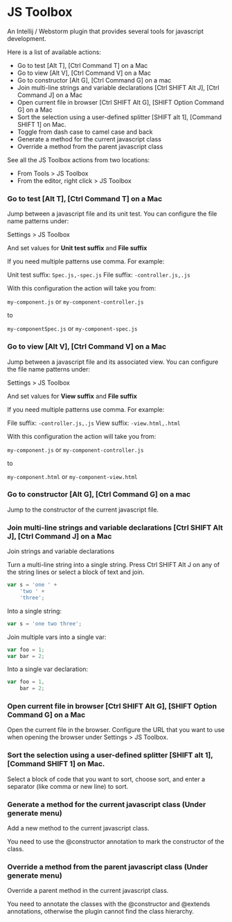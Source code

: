 JS Toolbox
==========

An Intellij / Webstorm plugin that provides several tools for javascript development.

Here is a list of available actions:

* Go to test [Alt T], [Ctrl Command T] on a Mac
* Go to view [Alt V], [Ctrl Command V] on a Mac
* Go to constructor [Alt G], [Ctrl Command G] on a mac
* Join multi-line strings and variable declarations [Ctrl SHIFT Alt J], [Ctrl Command J] on a Mac
* Open current file in browser [Ctrl SHIFT Alt G], [SHIFT Option Command G] on a Mac
* Sort the selection using a user-defined splitter [SHIFT alt 1], [Command SHIFT 1] on Mac.
* Toggle from dash case to camel case and back
* Generate a method for the current javascript class
* Override a method from the parent javascript class

See all the JS Toolbox actions from two locations:

* From Tools > JS Toolbox
* From the editor, right click > JS Toolbox

### Go to test [Alt T], [Ctrl Command T] on a Mac

Jump between a javascript file and its unit test. You can configure the
file name patterns under:

Settings > JS Toolbox

And set values for **Unit test suffix** and **File suffix**

If you need multiple patterns use comma. For example:

Unit test suffix: ``Spec.js,-spec.js``
File suffix: ``-controller.js,.js``

With this configuration the action will take you from:

``my-component.js`` or ``my-component-controller.js``

to

``my-componentSpec.js`` or ``my-component-spec.js``

### Go to view [Alt V], [Ctrl Command V] on a Mac

Jump between a javascript file and its associated view. You can configure the
file name patterns under:

Settings > JS Toolbox

And set values for **View suffix** and **File suffix**

If you need multiple patterns use comma. For example:

File suffix: ``-controller.js,.js``
View suffix: ``-view.html,.html``

With this configuration the action will take you from:

``my-component.js`` or ``my-component-controller.js``

to

``my-component.html`` or ``my-component-view.html``

### Go to constructor [Alt G], [Ctrl Command G] on a mac

Jump to the constructor of the current javascript file.

### Join multi-line strings and variable declarations [Ctrl SHIFT Alt J], [Ctrl Command J] on a Mac

Join strings and variable declarations

Turn a multi-line string into a single string. Press Ctrl SHIFT Alt J on any
of the string lines or select a block of text and join.

```javascript
var s = 'one ' +
    'two ' +
    'three';
```

Into a single string:
```javascript
var s = 'one two three';
```

Join multiple vars into a single var:
```javascript
var foo = 1;
var bar = 2;
```

Into a single var declaration:
```javascript
var foo = 1,
    bar = 2;
```

### Open current file in browser [Ctrl SHIFT Alt G], [SHIFT Option Command G] on a Mac

Open the current file in the browser. Configure the URL that you want to
use when opening the browser under Settings > JS Toolbox.

### Sort the selection using a user-defined splitter [SHIFT alt 1], [Command SHIFT 1] on Mac.

Select a block of code that you want to sort, choose sort, and enter a separator (like comma or new line) to sort.

### Generate a method for the current javascript class (Under generate menu)

Add a new method to the current javascript class.

You need to use the @constructor annotation to mark the constructor of the
class.

### Override a method from the parent javascript class (Under generate menu)

Override a parent method in the current javascript class.

You need to annotate the classes with the @constructor and @extends
annotations, otherwise the plugin cannot find the class hierarchy.
